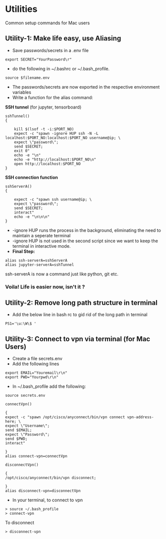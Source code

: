 # Utilities
Common setup commands for Mac users

## **Utility-1:** Make life easy, use Aliasing

- Save passwords/secrets in a .env file

```
export SECRET="YourPassword\r"
```

- do the following in ~/.bashrc or ~/.bash_profile.

```
source $filename.env
```

- The passwords/secrets are now exported in the respective environment variables
- Write a function for the alias command:

**SSH tunnel** (for jupyter, tensorboard)

```
sshTunnel()
{

	kill $(lsof -t -i:$PORT_NO)
	expect -c "spawn -ignore HUP ssh -N -L localhost:$PORT_NO:localhost:$PORT_NO username@ip; \
	expect \"password\";
	send $SECRET;
	exit 0"
	echo -e "\n"
	echo -e "http://localhost:$PORT_NO\n"
	open http://localhost:$PORT_NO
}
```

**SSH connection function**

```
sshServerA()
{

	expect -c "spawn ssh username@ip; \
	expect \"password\";
	send $SECRET;
	interact"
	echo -e "\n\n\n"
}
```

- \-ignore HUP runs the process in the background, eliminating the need to maintain a seperate terminal
- \-ignore HUP is not used in the second script since we want to keep the terminal in interactive mode.
- **Final Step:** 

```
alias ssh-serverA=sshServerA
alias jupyter-serverA=sshTunnel
```
ssh-serverA is now a command just like python, git etc.

### Voila! Life is easier now, isn't it ? 

## **Utility-2:** Remove long path structure in terminal

- Add the below line in bash rc to gid rid of the long path in terminal

```
PS1='\u:\W\$ '
```

## **Utility-3:** Connect to vpn via terminal (for Mac Users)

- Create a file secrets.env
- Add the following lines

```
export EMAIL="Youremail\r\n"
export PWD="Yourpwd\r\n"
```
- In ~/.bash_profile add the following:

```
source secrets.env

connectVpn()

{
expect -c "spawn /opt/cisco/anyconnect/bin/vpn connect vpn-address-here; \
expect \"Username\";
send $EMAIL;
expect \"Password\";
send $PWD;
interact"

}
alias connect-vpn=connectVpn

disconnectVpn()

{
/opt/cisco/anyconnect/bin/vpn disconnect;

}
alias disconnect-vpn=disconnectVpn
```
- In your terminal, to connect to vpn

```
> source ~/.bash_profile
> connect-vpn
```

To disconnect

```
> disconnect-vpn
```

